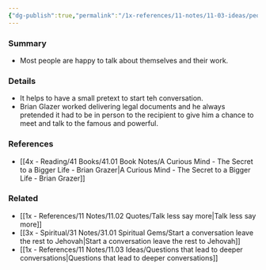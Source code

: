 ```yaml
---
{"dg-publish":true,"permalink":"/1x-references/11-notes/11-03-ideas/people-are-usually-happy-to-talk-about-themselves-and-their-work/","title":"People are usually happy to talk about themselves","dgShowBacklinks":false}
---
```



### Summary
- Most people are happy to talk about themselves and their work.

### Details
- It helps to have a small pretext to start teh conversation.
- Brian Glazer worked delivering legal documents and he always pretended it had to be in person to the recipient to give him a chance to meet and talk to the famous and powerful.

### References
- [[4x - Reading/41 Books/41.01 Book Notes/A Curious Mind - The Secret to a Bigger Life - Brian Grazer\|A Curious Mind - The Secret to a Bigger Life - Brian Grazer]]

### Related
- [[1x - References/11 Notes/11.02 Quotes/Talk less say more\|Talk less say more]]
- [[3x - Spiritual/31 Notes/31.01 Spiritual Gems/Start a conversation leave the rest to Jehovah\|Start a conversation leave the rest to Jehovah]]
- [[1x - References/11 Notes/11.03 Ideas/Questions that lead to deeper conversations\|Questions that lead to deeper conversations]]